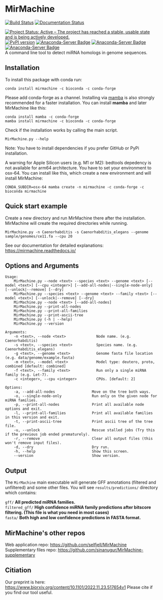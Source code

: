 # MirMachine

[![Build Status](https://app.travis-ci.com/sinanugur/MirMachine.svg?branch=master)](https://app.travis-ci.com/sinanugur/MirMachine) [![Documentation Status](https://readthedocs.org/projects/mirmachine/badge/?version=latest)](https://mirmachine.readthedocs.io/en/latest/?badge=latest)  


[![Project Status: Active – The project has reached a stable, usable state and is being actively developed.](http://www.repostatus.org/badges/latest/active.svg)](http://www.repostatus.org/#active)  [![PyPI version](https://badge.fury.io/py/MirMachine.svg)](https://badge.fury.io/py/MirMachine)  [![Anaconda-Server Badge](https://anaconda.org/bioconda/mirmachine/badges/version.svg)](https://anaconda.org/bioconda/mirmachine)  [![Anaconda-Server Badge](https://anaconda.org/bioconda/mirmachine/badges/downloads.svg)](https://anaconda.org/bioconda/mirmachine)  
[![Anaconda-Server Badge](https://anaconda.org/bioconda/mirmachine/badges/latest_release_relative_date.svg)](https://anaconda.org/bioconda/mirmachine)  
A command line tool to detect miRNA homologs in genome sequences.


Installation
------------
To install this package with conda run:

```
conda install mirmachine -c bioconda -c conda-forge
```

Please add conda-forge as a channel. Installing via [mamba](https://github.com/mamba-org/mamba) is also strongly recommended for a faster installation. You can install __mamba__ and later MirMachine like this:
```
conda install mamba -c conda-forge
mamba install mirmachine -c bioconda -c conda-forge
```

Check if the installation works by calling the main script.  
```
MirMachine.py --help
```

Note: You have to install dependencies if you prefer GitHub or PyPi installation.

A warning for Apple Silicon users (e.g. M1 or M2): bedtools depedency is not available for arm64 architecture. You have to set your environment to osx-64. You can install like this, which create a new environment and will install MirMachine:
```
CONDA_SUBDIR=osx-64 mamba create -n mirmachine -c conda-forge -c bioconda mirmachine
```

Quick start example
-------------------
Create a new directory and run MirMachine there after the installation. MirMachine will create the required directories while running.
```
MirMachine.py -n Caenorhabditis -s Caenorhabditis_elegans --genome sample/genomes/ce11.fa --cpu 20
```

See our documentation for detailed explanations: https://mirmachine.readthedocs.io/

Options and Arguments
---------------------
```
Usage:
    MirMachine.py --node <text> --species <text> --genome <text> [--model <text>] [--cpu <integer>] [--add-all-nodes|--single-node-only] [--unlock|--remove] [--dry]
    MirMachine.py --species <text> --genome <text> --family <text> [--model <text>] [--unlock|--remove] [--dry]
    MirMachine.py --node <text> [--add-all-nodes]
    MirMachine.py --print-all-nodes
    MirMachine.py --print-all-families
    MirMachine.py --print-ascii-tree
    MirMachine.py (-h | --help)
    MirMachine.py --version

Arguments:
    -n <text>, --node <text>              Node name. (e.g. Caenorhabditis)
    -s <text>, --species <text>           Species name. (e.g. Caenorhabditis_elegans)
    -g <text>, --genome <text>            Genome fasta file location (e.g. data/genome/example.fasta)
    -m <text>, --model <text>             Model type: deutero, proto, combined [default: combined]
    -f <text>, --family <text>            Run only a single miRNA family (e.g. Let-7).
    -c <integer>, --cpu <integer>         CPUs. [default: 2]

Options:
    -a, --add-all-nodes                 Move on the tree both ways.
    -o, --single-node-only              Run only on the given node for miRNA families.
    -p, --print-all-nodes               Print all available node options and exit.
    -l, --print-all-families            Print all available families in this version and exit.
    -t, --print-ascii-tree              Print ascii tree of the tree file.
    -u, --unlock                        Rescue stalled jobs (Try this if the previous job ended prematurely).
    -r, --remove                        Clear all output files (this won't remove input files).
    -d, --dry                           Dry run.
    -h, --help                          Show this screen.
    --version                           Show version.
```

Output
------
The `MirMachine` main executable will generate GFF annotations (filtered and unfiltered) and some other files.
You will see `results/predictions/` directory which contains:

`gff/` __All predicted miRNA families.__  
`filtered_gff/` __High confidence miRNA family predictions after bitscore filtering. (This file is what you need in most cases)__  
`fasta/` __Both high and low confidence predictions in FASTA format.__  


MirMachine's other repos
------
Web application repo: https://github.com/selfjell/MirMachine  
Supplementary files repo: https://github.com/sinanugur/MirMachine-supplementary

Citiation
------
Our preprint is here: https://www.biorxiv.org/content/10.1101/2022.11.23.517654v1
Please cite if you find our tool useful.


